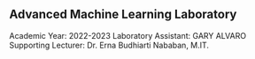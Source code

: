 ## Advanced Machine Learning Laboratory
Academic Year: 2022-2023
Laboratory Assistant: GARY ALVARO
Supporting Lecturer: Dr. Erna Budhiarti Nababan, M.IT.
